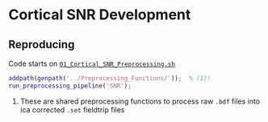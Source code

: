# Cortical SNR Development

## Reproducing
Code starts on 
[`01_Cortical_SNR_Preprocessing.sh`](https://github.com/LabNeuroCogDevel/7T_EEG/blob/main/Cortical_SNR_Development/01_Cortical_SNR_Preprocessing.sh)

```matlab
addpath(genpath('../Preprocessing_Functions/'));  % (1)!
run_preprocessing_pipeline('SNR');
```

1. These are shared preprocessing functions to process raw `.bdf` files into ica corrected `.set` fieldtrip files


